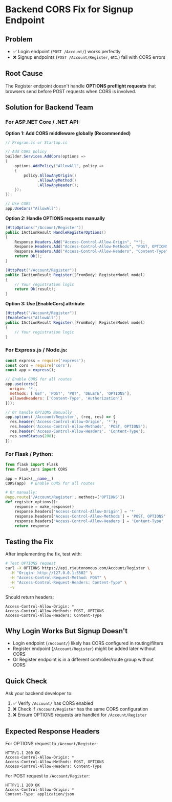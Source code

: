 # Backend CORS Fix for Signup Endpoint

## Problem
- ✅ Login endpoint (`POST /Account/`) works perfectly
- ❌ Signup endpoints (`POST /Account/Register`, etc.) fail with CORS errors

## Root Cause
The Register endpoint doesn't handle **OPTIONS preflight requests** that browsers send before POST requests when CORS is involved.

## Solution for Backend Team

### For ASP.NET Core / .NET API:

**Option 1: Add CORS middleware globally (Recommended)**
```csharp
// Program.cs or Startup.cs

// Add CORS policy
builder.Services.AddCors(options =>
{
    options.AddPolicy("AllowAll", policy =>
    {
        policy.AllowAnyOrigin()
              .AllowAnyMethod()
              .AllowAnyHeader();
    });
});

// Use CORS
app.UseCors("AllowAll");
```

**Option 2: Handle OPTIONS requests manually**
```csharp
[HttpOptions("/Account/Register")]
public IActionResult HandleRegisterOptions()
{
    Response.Headers.Add("Access-Control-Allow-Origin", "*");
    Response.Headers.Add("Access-Control-Allow-Methods", "POST, OPTIONS");
    Response.Headers.Add("Access-Control-Allow-Headers", "Content-Type");
    return Ok();
}

[HttpPost("/Account/Register")]
public IActionResult Register([FromBody] RegisterModel model)
{
    // Your registration logic
    return Ok(result);
}
```

**Option 3: Use [EnableCors] attribute**
```csharp
[HttpPost("/Account/Register")]
[EnableCors("AllowAll")]
public IActionResult Register([FromBody] RegisterModel model)
{
    // Your registration logic
}
```

### For Express.js / Node.js:

```javascript
const express = require('express');
const cors = require('cors');
const app = express();

// Enable CORS for all routes
app.use(cors({
  origin: '*',
  methods: ['GET', 'POST', 'PUT', 'DELETE', 'OPTIONS'],
  allowedHeaders: ['Content-Type', 'Authorization']
}));

// Or handle OPTIONS manually
app.options('/Account/Register', (req, res) => {
  res.header('Access-Control-Allow-Origin', '*');
  res.header('Access-Control-Allow-Methods', 'POST, OPTIONS');
  res.header('Access-Control-Allow-Headers', 'Content-Type');
  res.sendStatus(200);
});
```

### For Flask / Python:

```python
from flask import Flask
from flask_cors import CORS

app = Flask(__name__)
CORS(app)  # Enable CORS for all routes

# Or manually:
@app.route('/Account/Register', methods=['OPTIONS'])
def register_options():
    response = make_response()
    response.headers['Access-Control-Allow-Origin'] = '*'
    response.headers['Access-Control-Allow-Methods'] = 'POST, OPTIONS'
    response.headers['Access-Control-Allow-Headers'] = 'Content-Type'
    return response
```

## Testing the Fix

After implementing the fix, test with:

```bash
# Test OPTIONS request
curl -X OPTIONS https://api.rjautonomous.com/Account/Register \
  -H "Origin: http://127.0.0.1:5502" \
  -H "Access-Control-Request-Method: POST" \
  -H "Access-Control-Request-Headers: Content-Type" \
  -v
```

Should return headers:
```
Access-Control-Allow-Origin: *
Access-Control-Allow-Methods: POST, OPTIONS
Access-Control-Allow-Headers: Content-Type
```

## Why Login Works But Signup Doesn't

- Login endpoint (`/Account/`) likely has CORS configured in routing/filters
- Register endpoint (`/Account/Register`) might be added later without CORS
- Or Register endpoint is in a different controller/route group without CORS

## Quick Check

Ask your backend developer to:
1. ✅ Verify `/Account/` has CORS enabled
2. ❌ Check if `/Account/Register` has the same CORS configuration
3. ❌ Ensure OPTIONS requests are handled for `/Account/Register`

## Expected Response Headers

For OPTIONS request to `/Account/Register`:
```
HTTP/1.1 200 OK
Access-Control-Allow-Origin: *
Access-Control-Allow-Methods: POST, OPTIONS
Access-Control-Allow-Headers: Content-Type
```

For POST request to `/Account/Register`:
```
HTTP/1.1 200 OK
Access-Control-Allow-Origin: *
Content-Type: application/json
```

